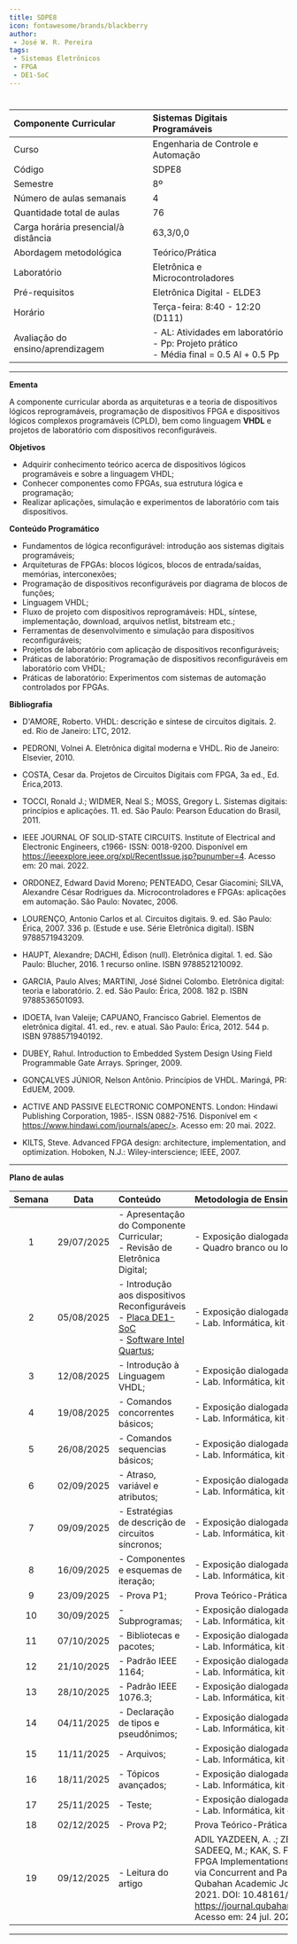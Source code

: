 ```yaml
---
title: SDPE8
icon: fontawesome/brands/blackberry
author:
 - José W. R. Pereira
tags:
 - Sistemas Eletrônicos
 - FPGA
 - DE1-SoC
---
```


#

| Componente Curricular | Sistemas Digitais Programáveis |
|:---|:---|
| Curso | Engenharia de Controle e Automação |
| Código |SDPE8|
| Semestre | 8º|
| Número de aulas semanais | 4 |
| Quantidade total de aulas | 76 |
| Carga horária presencial/à distância | 63,3/0,0 |
| Abordagem metodológica | Teórico/Prática |
| Laboratório | Eletrônica e Microcontroladores |
| Pré-requisitos| Eletrônica Digital - ELDE3 |
| Horário | Terça-feira: 8:40 - 12:20 (D111) |
| Avaliação do ensino/aprendizagem | - AL: Atividades em laboratório <br> - Pp: Projeto prático <br> - Média final = 0.5 Al + 0.5 Pp |

---

**Ementa**

A componente curricular aborda as arquiteturas e a teoria de dispositivos lógicos reprogramáveis, programação de dispositivos FPGA e dispositivos lógicos complexos programáveis (CPLD), bem como linguagem **VHDL** e projetos de laboratório com dispositivos reconfiguráveis.

**Objetivos**

- Adquirir conhecimento teórico acerca de dispositivos lógicos programáveis e sobre a linguagem VHDL;
- Conhecer componentes como FPGAs, sua estrutura lógica e programação;
- Realizar aplicações, simulação e experimentos de laboratório com tais dispositivos.

**Conteúdo Programático**

- Fundamentos de lógica reconfigurável: introdução aos sistemas digitais programáveis;
- Arquiteturas de FPGAs: blocos lógicos, blocos de entrada/saídas, memórias, interconexões;
- Programação de dispositivos reconfiguráveis por diagrama de blocos de funções;
- Linguagem VHDL;
- Fluxo de projeto com dispositivos reprogramáveis: HDL, síntese, implementação, download, arquivos netlist, bitstream etc.;
- Ferramentas de desenvolvimento e simulação para dispositivos reconfiguráveis;
- Projetos de laboratório com aplicação de dispositivos reconfiguráveis;
- Práticas de laboratório: Programação de dispositivos reconfiguráveis em laboratório
com VHDL;
- Práticas de laboratório: Experimentos com sistemas de automação controlados por
FPGAs.

**Bibliografia**

- D'AMORE, Roberto. VHDL: descrição e síntese de circuitos digitais. 2. ed. Rio de Janeiro: LTC, 2012.
- PEDRONI, Volnei A. Eletrônica digital moderna e VHDL. Rio de Janeiro: Elsevier, 2010.
- COSTA, Cesar da. Projetos de Circuitos Digitais com FPGA, 3a ed., Ed. Érica,2013.
- TOCCI, Ronald J.; WIDMER, Neal S.; MOSS, Gregory L. Sistemas digitais: princípios e aplicações. 11. ed. São Paulo: Pearson Education do Brasil, 2011.
- IEEE JOURNAL OF SOLID-STATE CIRCUITS. Institute of Electrical and Electronic Engineers, c1966- ISSN: 0018-9200. Disponível em <https://ieeexplore.ieee.org/xpl/RecentIssue.jsp?punumber=4>. Acesso em: 20 mai. 2022.

- ORDONEZ, Edward David Moreno; PENTEADO, Cesar Giacomini; SILVA, Alexandre César Rodrigues da. Microcontroladores e FPGAs: aplicações em automação. São Paulo: Novatec, 2006.
- LOURENÇO, Antonio Carlos et al. Circuitos digitais. 9. ed. São Paulo: Érica, 2007. 336 p. (Estude e use. Série Eletrônica digital). ISBN 9788571943209.
- HAUPT, Alexandre; DACHI, Édison (null). Eletrônica digital. 1. ed. São Paulo: Blucher, 2016. 1 recurso online. ISBN 9788521210092.
- GARCIA, Paulo Alves; MARTINI, José Sidnei Colombo. Eletrônica digital: teoria e laboratório. 2. ed. São Paulo: Érica, 2008. 182 p. ISBN 9788536501093.
- IDOETA, Ivan Valeije; CAPUANO, Francisco Gabriel. Elementos de eletrônica digital. 41. ed., rev. e atual. São Paulo: Érica, 2012. 544 p. ISBN 9788571940192.
- DUBEY, Rahul. Introduction to Embedded System Design Using Field Programmable Gate Arrays. Springer, 2009.
- GONÇALVES JÚNIOR, Nelson Antônio. Princípios de VHDL. Maringá, PR: EdUEM, 2009.
- ACTIVE AND PASSIVE ELECTRONIC COMPONENTS. London: Hindawi Publishing Corporation, 1985-. ISSN 0882-7516. Disponível em < https://www.hindawi.com/journals/apec/>. Acesso em: 20 mai. 2022.
- KILTS, Steve. Advanced FPGA design: architecture, implementation, and optimization.
Hoboken, N.J.: Wiley-interscience; IEEE, 2007.

---

**Plano de aulas**

| Semana | Data | Conteúdo | Metodologia de Ensino e Recursos |
|:------:|:----:|:---------|:---------------------------------|
| 1 | 29/07/2025 | - Apresentação do Componente Curricular; <br> - Revisão de Eletrônica Digital; | - Exposição dialogada; <br> - Quadro branco ou lousa, Datashow e Computador |
| 2 | 05/08/2025 | - Introdução aos dispositivos Reconfiguráveis <br> - [Placa DE1-SoC](/digitais/fpga/terasic_de1_soc/lab00-board) <br> - [Software Intel Quartus](/digitais/fpga/terasic_de1_soc/lab01-novo_projeto); | - Exposição dialogada e  Prática orientada <br> - Lab. Informática, kit didático e software específico |
|  3 | 12/08/2025 | - Introdução à Linguagem VHDL; | - Exposição dialogada e  Prática orientada <br> - Lab. Informática, kit didático e software específico |
|  4 | 19/08/2025 | - Comandos concorrentes básicos; | - Exposição dialogada e  Prática orientada <br> - Lab. Informática, kit didático e software específico |
|  5 | 26/08/2025 | - Comandos sequencias básicos; | - Exposição dialogada e  Prática orientada <br> - Lab. Informática, kit didático e software específico |
|  6 | 02/09/2025 | - Atraso, variável e atributos; | - Exposição dialogada e  Prática orientada <br> - Lab. Informática, kit didático e software específico |
|  7 | 09/09/2025 | - Estratégias de descrição de circuitos síncronos; | - Exposição dialogada e  Prática orientada <br> - Lab. Informática, kit didático e software específico |
|  8 | 16/09/2025 | - Componentes e esquemas de iteração; | - Exposição dialogada e  Prática orientada <br> - Lab. Informática, kit didático e software específico |
|  9 | 23/09/2025 | - Prova P1; | Prova Teórico-Prática |
| 10 | 30/09/2025 | - Subprogramas; | - Exposição dialogada e  Prática orientada <br> - Lab. Informática, kit didático e software específico |
| 11 | 07/10/2025 | - Bibliotecas e pacotes; | - Exposição dialogada e  Prática orientada <br> - Lab. Informática, kit didático e software específico |
| 12 | 21/10/2025 | - Padrão IEEE 1164; | - Exposição dialogada e  Prática orientada <br> - Lab. Informática, kit didático e software específico |
| 13 | 28/10/2025 | - Padrão IEEE 1076.3; | - Exposição dialogada e  Prática orientada <br> - Lab. Informática, kit didático e software específico |
| 14 | 04/11/2025 | - Declaração de tipos e pseudônimos; | - Exposição dialogada e  Prática orientada <br> - Lab. Informática, kit didático e software específico |
| 15 | 11/11/2025 | - Arquivos; | - Exposição dialogada e  Prática orientada <br> - Lab. Informática, kit didático e software específico |
| 16 | 18/11/2025 | - Tópicos avançados; | - Exposição dialogada e  Prática orientada <br> - Lab. Informática, kit didático e software específico |
| 17 | 25/11/2025 | - Teste; | - Exposição dialogada e  Prática orientada <br> - Lab. Informática, kit didático e software específico |
| 18 | 02/12/2025 | - Prova P2; | Prova Teórico-Prática |
| 19 | 09/12/2025 | - Leitura do artigo | ADIL YAZDEEN, A. .; ZEEBAREE , S. R. M. .; MOHAMMED SADEEQ, M.; KAK, S. F. .; AHMED, O. M. .; ZEBARI, R. R. FPGA Implementations for Data Encryption and Decryption via Concurrent and Parallel Computation: A Review. Qubahan Academic Journal, [S. l.], v. 1, n. 2, p. 8–16, 2021. DOI: 10.48161/qaj.v1n2a38. Disponível em: https://journal.qubahan.com/index.php/qaj/article/view/38. Acesso em: 24 jul. 2025.  |



---
